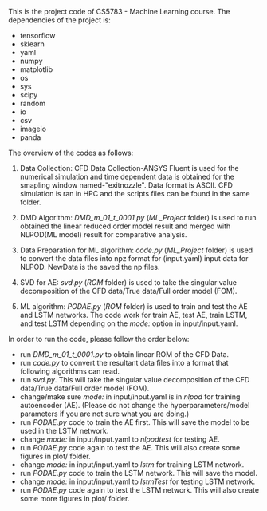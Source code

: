 This is the project code of CS5783 - Machine Learning course. The dependencies of the project is:

* tensorflow
* sklearn
* yaml
* numpy
* matplotlib
* os
* sys
* scipy
* random
* io
* csv
* imageio
* panda

The overview of the codes as follows:

1. Data Collection:
CFD Data Collection-ANSYS Fluent is used for the numerical simulation and time dependent data is obtained for the smapling window named-"exitnozzle". Data format is ASCII. 
CFD simulation is ran in HPC and the scripts files can be found in the same folder. 

2. DMD Algorithm:
_DMD_m_01_t_0001.py_ (*ML_Project* folder) is used to run obtained the linear reduced order model result and merged with NLPOD(ML model) result for comparative analysis.

3. Data Preparation for ML algorithm:
_code.py_ (*ML_Project* folder) is used to convert the data files into npz format for (input.yaml) input data for NLPOD. NewData is the saved the np files.

4. SVD for AE:
_svd.py_ (*ROM* folder) is used to take the singular value decomposition of the CFD data/True data/Full order model (FOM).

5. ML algorithm:
_PODAE.py_ (*ROM* folder) is used to train and test the AE and LSTM networks. The code work for train AE, test AE, train LSTM, and test LSTM depending on the _mode:_ option in input/input.yaml.


In order to run the code, please follow the order below:

* run _DMD_m_01_t_0001.py_ to obtain linear ROM of the CFD Data.
* run _code.py_ to convert the resultant data files into a format that following algorithms can read.
* run _svd.py_. This will take the singular value decomposition of the CFD data/True data/Full order model (FOM).
* change/make sure _mode:_ in input/input.yaml is in *nlpod* for training autoencoder (AE). (Please do not change the hyperparameters/model parameters if you are not sure what you are doing.)
* run _PODAE.py_ code to train the AE first. This will save the model to be used in the LSTM network.
* change _mode:_ in input/input.yaml to *nlpodtest* for testing AE.
* run _PODAE.py_ code again to test the AE. This will also create some figures in plot/ folder.
* change _mode:_ in input/input.yaml to *lstm* for training LSTM network.
* run _PODAE.py_ code to train the LSTM network. This will save the model.
* change _mode:_ in input/input.yaml to *lstmTest* for testing LSTM network.
* run _PODAE.py_ code again to test the LSTM network. This will also create some more figures in plot/ folder.
